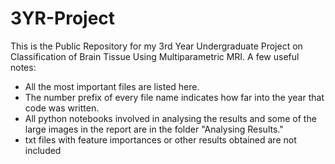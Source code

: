 # 3YR-Project

This is the Public Repository for my 3rd Year Undergraduate Project on Classification of Brain Tissue Using Multiparametric MRI. 
A few useful notes:

- All the most important files are listed here. 
- The number prefix of every file name indicates how far into the year that code was written. 
- All python notebooks involved in analysing the results and some of the large images in the report are in the folder "Analysing Results."
- txt files with feature importances or other results obtained are not included

